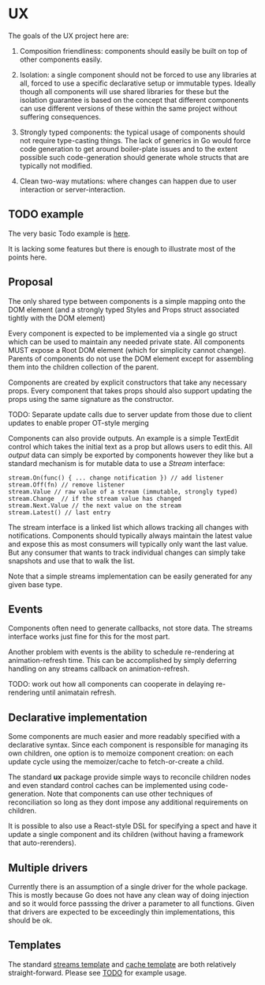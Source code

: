 # UX

The goals of the UX project here are:

1. Composition friendliness: components should easily be built on top
of other components easily.

2. Isolation: a single component should not be forced to use any
libraries at all, forced to use a specific declarative setup or
immutable types.  Ideally though all components will use shared
libraries for these but the isolation guarantee is based on the
concept that different components can use different versions of
these within the same project without suffering consequences.

3. Strongly typed components: the typical usage of components should
not require type-casting things.  The lack of generics in Go would
force code generation to get around boiler-plate issues and to the
extent possible such code-generation should generate whole structs
that are typically not modified.

4. Clean two-way mutations: where changes can happen due to user
interaction or server-interaction.

## TODO example

The very basic Todo example is
[here](https://github.com/dotchain/dot/tree/master/ux/todo).

It is lacking some features but there is enough to illustrate most of
the points here.

## Proposal

The only shared type between components is a simple mapping onto the
DOM element (and a strongly typed Styles and Props struct associated
tightly with the DOM element)

Every component is expected to be implemented via a single go
struct which can be used to maintain any needed private state. All
components MUST expose a Root DOM element (which for simplicity cannot
change). Parents of components do not use the DOM element except for
assembling them into the children collection of the parent.

Components are created by explicit constructors that take any
necessary props. Every component that takes props should also support
updating the props using the same signature as the constructor.

  TODO: Separate update calls due to server update from those due to
  client updates to enable proper OT-style merging


Components can also provide outputs. An example is a simple TextEdit
control which takes the initial text as a prop but allows users to
edit this. All *output* data can simply be exported by components
however they like but a standard mechanism is for mutable data to use
a *Stream* interface:

    stream.On(func() { ... change notification }) // add listener
    stream.Off(fn) // remove listener
    stream.Value // raw value of a stream (immutable, strongly typed)
    stream.Change  // if the stream value has changed
    stream.Next.Value // the next value on the stream
    stream.Latest() // last entry

The stream interface is a linked list which allows tracking all
changes with notifications.  Components should typically always
maintain the latest value and expose this as most consumers will
typically only want the last value. But any consumer that wants to
track individual changes can simply take snapshots and use that to
walk the list.

Note that a simple streams implementation can be easily generated for
any given base type.

## Events

Components often need to generate callbacks, not store data. The
streams interface works just fine for this for the most part.

Another problem with events is the ability to schedule re-rendering at
animation-refresh time. This can be accomplished by simply deferring
handling on any streams callback on animation-refresh.

  TODO: work out how all components can cooperate in delaying
  re-rendering until animatain refresh.

## Declarative implementation

Some components are much easier and more readably specified with a
declarative syntax.  Since each component is responsible for managing
its own children, one option is to memoize component creation:  on
each update cycle using  the memoizer/cache to fetch-or-create a
child.

The standard **ux** package provide simple ways to reconcile children
nodes and even standard control caches can be implemented using
code-generation. Note that components can use other techniques of
reconciliation so long as they dont impose any additional
requirements on children.

It is possible to also use a React-style DSL for specifying a spect
and have it update a single component and its children (without having
a framework that auto-rerenders).

## Multiple drivers

Currently there is an assumption of a single driver for the whole
package. This is mostly because Go does not have any clean way of
doing injection and so it would force passsing the driver a parameter
to all functions. Given that drivers are expected to be exceedingly
thin implementations, this should be ok.

## Templates

The standard [streams
template](https://github.com/dotchain/dot/blob/master/ux/templates/streams.template)
and [cache
template](https://github.com/dotchain/dot/blob/master/ux/templates/cache.template)
are both relatively straight-forward. Please see
[TODO](https://github.com/dotchain/dot/tree/master/ux/todo) for
example usage.
